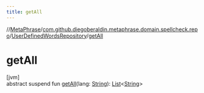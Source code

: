```yaml
---
title: getAll
---
```

//[MetaPhrase](../../../index.html)/[com.github.diegoberaldin.metaphrase.domain.spellcheck.repo](../index.html)/[UserDefinedWordsRepository](index.html)/[getAll](get-all.html)



# getAll



[jvm]\
abstract suspend fun [getAll](get-all.html)(lang: [String](https://kotlinlang.org/api/latest/jvm/stdlib/kotlin/-string/index.html)): [List](https://kotlinlang.org/api/latest/jvm/stdlib/kotlin.collections/-list/index.html)&lt;[String](https://kotlinlang.org/api/latest/jvm/stdlib/kotlin/-string/index.html)&gt;




